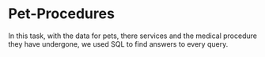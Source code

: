 # Pet-Procedures
In this task, with the data for pets, there services and the medical procedure they have undergone, we used SQL to find answers to every query.
